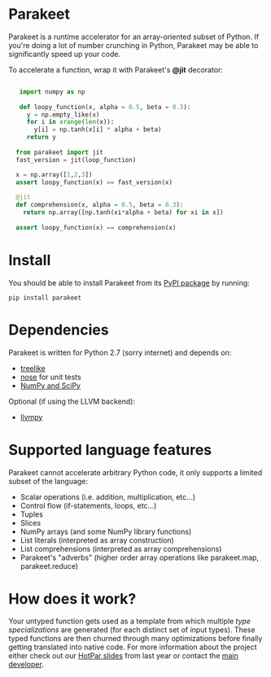 Parakeet
====

Parakeet is a runtime accelerator for an array-oriented subset of Python. If you're doing a lot of number crunching in Python, 
Parakeet may be able to significantly speed up your code. 


To accelerate a function, wrap it with Parakeet's **@jit** decorator:

```python 

   import numpy as np 
   
   def loopy_function(x, alpha = 0.5, beta = 0.3):
     y = np.empty_like(x)
     for i in xrange(len(x)):
       y[i] = np.tanh(x[i] * alpha + beta)
     return y
     
  from parakeet import jit 
  fast_version = jit(loop_function)

  x = np.array([1,2,3])
  assert loopy_function(x) == fast_version(x)
  
  @jit
  def comprehension(x, alpha = 0.5, beta = 0.3):
    return np.array([np.tanh(xi*alpha + beta) for xi in x])
  
  assert loopy_function(x) == comprehension(x) 
```


Install
====
You should be able to install Parakeet from its [PyPI package](https://pypi.python.org/pypi/parakeet/) by running:

    pip install parakeet


Dependencies
====

Parakeet is written for Python 2.7 (sorry internet) and depends on:

* [treelike](https://github.com/iskandr/treelike)
* [nose](https://nose.readthedocs.org/en/latest/) for unit tests
* [NumPy and SciPy](http://www.scipy.org/install.html)

Optional (if using the LLVM backend):

* [llvmpy](http://www.llvmpy.org/#quickstart)



Supported language features
====

Parakeet cannot accelerate arbitrary Python code, it only supports a limited subset of the language:

  * Scalar operations (i.e. addition, multiplication, etc...)
  * Control flow (if-statements, loops, etc...)
  * Tuples
  * Slices
  * NumPy arrays (and some NumPy library functions) 
  * List literals (interpreted as array construction)
  * List comprehensions (interpreted as array comprehensions)
  * Parakeet's "adverbs" (higher order array operations like parakeet.map, parakeet.reduce)

How does it work? 
====
Your untyped function gets used as a template from which multiple *type specializations* are generated (for each distinct set of input types). These typed functions are then churned through many optimizations before finally getting translated into native code. For more information about the project either check out our [HotPar slides](https://www.usenix.org/conference/hotpar12/parakeet-just-time-parallel-accelerator-python) from last year or contact the [main developer](http://www.rubinsteyn.com).
